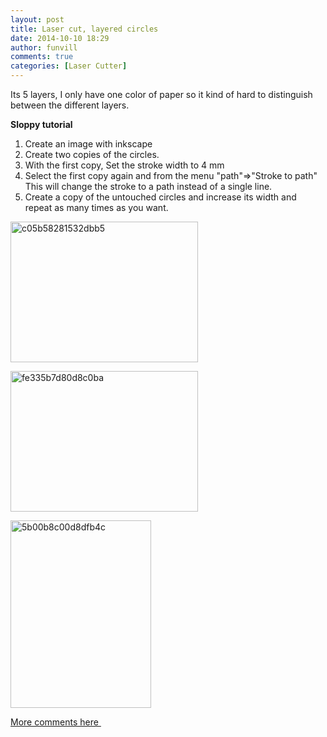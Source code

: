 ```yaml
---
layout: post
title: Laser cut, layered circles
date: 2014-10-10 18:29
author: funvill
comments: true
categories: [Laser Cutter]
---
```

Its 5 layers, I only have one color of paper so it kind of hard to distinguish between the different layers.

<strong>Sloppy tutorial</strong>
<ol>
	<li>Create an image with inkscape</li>
	<li>Create two copies of the circles.</li>
	<li>With the first copy, Set the stroke width to 4 mm</li>
	<li>Select the first copy again and from the menu "path"=&gt;"Stroke to path" This will change the stroke to a path instead of a single line.</li>
	<li>Create a copy of the untouched circles and increase its width and repeat as many times as you want.</li>
</ol>
<a href="http://blog.abluestar.com/public/uploads/2014/10/c05b58281532dbb5.jpg"><img class="alignnone size-medium wp-image-4030" src="http://blog.abluestar.com/public/uploads/2014/10/c05b58281532dbb5-300x225.jpg" alt="c05b58281532dbb5" width="300" height="225" /></a>

<a href="http://blog.abluestar.com/public/uploads/2014/10/fe335b7d80d8c0ba.jpg"><img class="alignnone size-medium wp-image-4031" src="http://blog.abluestar.com/public/uploads/2014/10/fe335b7d80d8c0ba-300x225.jpg" alt="fe335b7d80d8c0ba" width="300" height="225" /></a>

<a href="http://blog.abluestar.com/public/uploads/2014/10/5b00b8c00d8dfb4c.jpg"><img class="alignnone size-medium wp-image-4032" src="http://blog.abluestar.com/public/uploads/2014/10/5b00b8c00d8dfb4c-225x300.jpg" alt="5b00b8c00d8dfb4c" width="225" height="300" /></a>

<a href="https://talk.hackspace.ca/t/laser-cut-layered-circles/19?u=funvill">More comments here </a>
